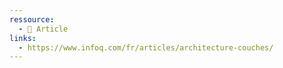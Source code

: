 ```yaml
---
ressource:
  - 📰 Article
links:
  - https://www.infoq.com/fr/articles/architecture-couches/
---
```

